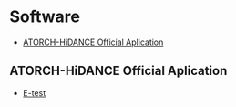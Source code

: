 # Software
- [ATORCH-HiDANCE Official Aplication](#atorch-hidance-official-aplication)

## ATORCH-HiDANCE Official Aplication
- [E-test](E-test)
